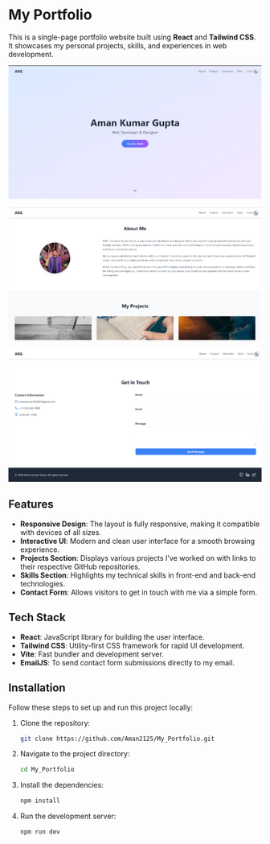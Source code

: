# My Portfolio

This is a single-page portfolio website built using **React** and **Tailwind CSS**. It showcases my personal projects, skills, and experiences in web development.

![Portfolio Screenshot](./src/Assets/Screenshot%202024-10-20%20231012.png)

![Portfolio Screenshot](./src/Assets/Screenshot%202024-10-20%20232003.png)

![Portfolio Screenshot](./src/Assets/Screenshot%202024-10-20%20232108.png)
## Features

- **Responsive Design**: The layout is fully responsive, making it compatible with devices of all sizes.
- **Interactive UI**: Modern and clean user interface for a smooth browsing experience.
- **Projects Section**: Displays various projects I've worked on with links to their respective GitHub repositories.
- **Skills Section**: Highlights my technical skills in front-end and back-end technologies.
- **Contact Form**: Allows visitors to get in touch with me via a simple form.

## Tech Stack

- **React**: JavaScript library for building the user interface.
- **Tailwind CSS**: Utility-first CSS framework for rapid UI development.
- **Vite**: Fast bundler and development server.
- **EmailJS**: To send contact form submissions directly to my email.

## Installation

Follow these steps to set up and run this project locally:

1. Clone the repository:

   ```bash
   git clone https://github.com/Aman2125/My_Portfolio.git
2. Navigate to the project directory:
   ```bash
   cd My_Portfolio

3. Install the dependencies:
   ```bash
   npm install

4. Run the development server:
   ```bash
   npm run dev
